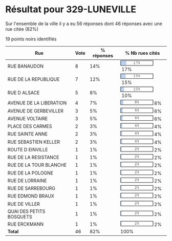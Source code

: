 # Résultat pour 329-LUNEVILLE

Sur l'ensemble de la ville il y a eu 56 réponses dont 46 réponses avec une rue citée (82%)

19 points noirs identifiés

| Rue | Vote | % réponses | % Nb rues cités|
|-----|------|------------|----------------|
| RUE BANAUDON | 8 | 14% | <img src="../../img/bar_17.gif" />&nbsp;17%|
| RUE DE LA REPUBLIQUE | 7 | 12% | <img src="../../img/bar_15.gif" />&nbsp;15%|
| RUE D ALSACE | 5 | 8% | <img src="../../img/bar_10.gif" />&nbsp;10%|
| AVENUE DE LA LIBERATION | 4 | 7% | <img src="../../img/bar_8.gif" />&nbsp;8%|
| AVENUE DE GERBEVILLER | 3 | 5% | <img src="../../img/bar_6.gif" />&nbsp;6%|
| AVENUE VOLTAIRE | 3 | 5% | <img src="../../img/bar_6.gif" />&nbsp;6%|
| PLACE DES CARMES | 2 | 3% | <img src="../../img/bar_4.gif" />&nbsp;4%|
| RUE SAINTE ANNE | 2 | 3% | <img src="../../img/bar_4.gif" />&nbsp;4%|
| RUE SEBASTIEN KELLER | 2 | 3% | <img src="../../img/bar_4.gif" />&nbsp;4%|
| ROUTE D EINVILLE | 1 | 1% | <img src="../../img/bar_2.gif" />&nbsp;2%|
| RUE DE LA RESISTANCE | 1 | 1% | <img src="../../img/bar_2.gif" />&nbsp;2%|
| RUE DE LA TOUR BLANCHE | 1 | 1% | <img src="../../img/bar_2.gif" />&nbsp;2%|
| RUE DE LA POLOGNE | 1 | 1% | <img src="../../img/bar_2.gif" />&nbsp;2%|
| RUE DE LORRAINE | 1 | 1% | <img src="../../img/bar_2.gif" />&nbsp;2%|
| RUE DE SARREBOURG | 1 | 1% | <img src="../../img/bar_2.gif" />&nbsp;2%|
| RUE EDMOND BRAUX | 1 | 1% | <img src="../../img/bar_2.gif" />&nbsp;2%|
| RUE DE VILLER | 1 | 1% | <img src="../../img/bar_2.gif" />&nbsp;2%|
| QUAI DES PETITS BOSQUETS | 1 | 1% | <img src="../../img/bar_2.gif" />&nbsp;2%|
| RUE ERCKMANN | 1 | 1% | <img src="../../img/bar_2.gif" />&nbsp;2%|
| **Total** | 46 | 82% | 100%|
